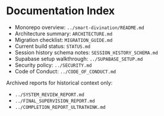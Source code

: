 # Documentation Index

- Monorepo overview: `../smart-divination/README.md`
- Architecture summary: `ARCHITECTURE.md`
- Migration checklist: `MIGRATION_GUIDE.md`
- Current build status: `STATUS.md`
- Session history schema notes: `SESSION_HISTORY_SCHEMA.md`
- Supabase setup walkthrough: `../SUPABASE_SETUP.md`
- Security policy: `../SECURITY.md`
- Code of Conduct: `../CODE_OF_CONDUCT.md`

Archived reports for historical context only:
- `../SYSTEM_REVIEW_REPORT.md`
- `../FINAL_SUPERVISION_REPORT.md`
- `../COMPLETION_REPORT_ULTRATHINK.md`
